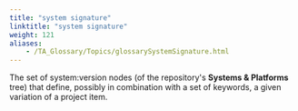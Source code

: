 ```yaml
--- 
title: "system signature"
linktitle: "system signature"
weight: 121
aliases: 
    - /TA_Glossary/Topics/glossarySystemSignature.html
---
```


The set of system:version nodes \(of the repository's **Systems & Platforms** tree\) that define, possibly in combination with a set of keywords, a given variation of a project item.

